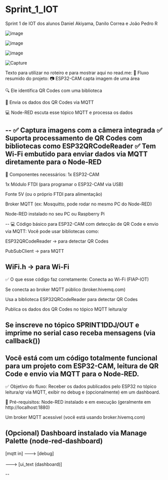 # Sprint_1_IOT
Sprint 1 de IOT dos alunos Daniel Akiyama, Danilo Correa e João Pedro R

![image](https://github.com/user-attachments/assets/1dd89315-5209-4fdd-9029-db99136875fc)

![image](https://github.com/user-attachments/assets/be2e9ca4-231e-4c51-9833-122d941e87db)

![image](https://github.com/user-attachments/assets/eab7924d-49c6-4589-9236-2ca9680b602a)

![Capture](https://github.com/user-attachments/assets/a6810f0b-65e5-4ef5-8adc-980c0f274bcb)

Texto para utilizar no roteiro e para mostrar aqui no read.me:
🔁 Fluxo resumido do projeto:
📷 ESP32-CAM capta imagem de uma área

🔍 Ele identifica QR Codes com uma biblioteca

📡 Envia os dados dos QR Codes via MQTT

💻 Node-RED escuta esse tópico MQTT e processa os dados

--
✅ Captura imagens com a câmera integrada
✅ Suporta processamento de QR Codes com bibliotecas como ESP32QRCodeReader
✅ Tem Wi-Fi embutido para enviar dados via MQTT diretamente para o Node-RED
--
🧰 Componentes necessários:
1x ESP32-CAM

1x Módulo FTDI (para programar o ESP32-CAM via USB)

Fonte 5V (ou o próprio FTDI para alimentação)

Broker MQTT (ex: Mosquitto, pode rodar no mesmo PC do Node-RED)

Node-RED instalado no seu PC ou Raspberry Pi

--
💻 Código básico para ESP32-CAM com detecção de QR Code e envio via MQTT:
Você pode usar bibliotecas como:

ESP32QRCodeReader → para detectar QR Codes

PubSubClient → para MQTT

WiFi.h → para Wi-Fi
--
✅ O que esse código faz corretamente:
Conecta ao Wi-Fi (FIAP-IOT)

Se conecta ao broker MQTT público (broker.hivemq.com)

Usa a biblioteca ESP32QRCodeReader para detectar QR Codes

Publica os dados dos QR Codes no tópico MQTT leitura/qr

Se inscreve no tópico SPRINT1DDJ/OUT e imprime no serial caso receba mensagens (via callback())
--
Você está com um código totalmente funcional para um projeto com ESP32-CAM, leitura de QR Code e envio via MQTT para o Node-RED.
--
✅ Objetivo do fluxo:
Receber os dados publicados pelo ESP32 no tópico leitura/qr via MQTT, exibir no debug e (opcionalmente) em um dashboard.

🧰 Pré-requisitos:
Node-RED instalado e em execução (geralmente em http://localhost:1880)

Um broker MQTT acessível (você está usando broker.hivemq.com)

(Opcional) Dashboard instalado via Manage Palette (node-red-dashboard)
--
[mqtt in] ---> [debug]
           \
            \
             ---> [ui_text (dashboard)]

--
